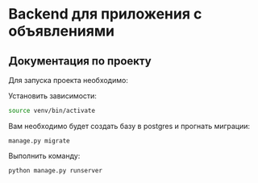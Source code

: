 # Backend для приложения с объявлениями


## Документация по проекту

Для запуска проекта необходимо:

Установить зависимости:

```bash
source venv/bin/activate
```

Вам необходимо будет создать базу в postgres и прогнать миграции:

```base
manage.py migrate
```

Выполнить команду:

```bash
python manage.py runserver
```
